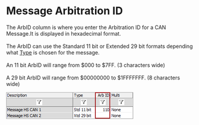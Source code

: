 # Message Arbitration ID

The ArbID column is where you enter the Arbitration ID for a CAN Message.It is displayed in hexadecimal format.\
\
The ArbID can use the Standard 11 bit or Extended 29 bit formats depending what [Type](https://cdn.intrepidcs.net/support/VehicleSpy/spyInMsgType.htm) is chosen for the message.\
\
An 11 bit ArbID will range from $000 to $7FF. (3 characters wide)\
\
A 29 bit ArbID will range from $00000000 to $1FFFFFFF. (8 characters wide)

![Figure 1: Enter the Arbitration ID for a CAN message in the Arb ID column.](../../../../.gitbook/assets/spyincanarb.gif)

